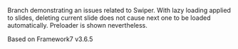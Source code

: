 Branch demonstrating an issues related to Swiper. With lazy loading applied to slides, deleting current slide does not cause next one to be loaded automatically. Preloader is shown nevertheless.

Based on Framework7 v3.6.5